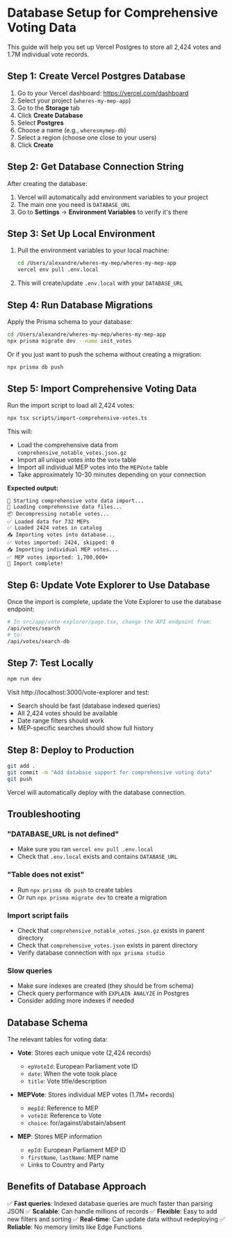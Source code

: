 # Database Setup for Comprehensive Voting Data

This guide will help you set up Vercel Postgres to store all 2,424 votes and 1.7M individual vote records.

## Step 1: Create Vercel Postgres Database

1. Go to your Vercel dashboard: https://vercel.com/dashboard
2. Select your project (`wheres-my-mep-app`)
3. Go to the **Storage** tab
4. Click **Create Database**
5. Select **Postgres**
6. Choose a name (e.g., `wheresmymep-db`)
7. Select a region (choose one close to your users)
8. Click **Create**

## Step 2: Get Database Connection String

After creating the database:

1. Vercel will automatically add environment variables to your project
2. The main one you need is `DATABASE_URL`
3. Go to **Settings** → **Environment Variables** to verify it's there

## Step 3: Set Up Local Environment

1. Pull the environment variables to your local machine:
   ```bash
   cd /Users/alexandre/wheres-my-mep/wheres-my-mep-app
   vercel env pull .env.local
   ```

2. This will create/update `.env.local` with your `DATABASE_URL`

## Step 4: Run Database Migrations

Apply the Prisma schema to your database:

```bash
cd /Users/alexandre/wheres-my-mep/wheres-my-mep-app
npx prisma migrate dev --name init_votes
```

Or if you just want to push the schema without creating a migration:

```bash
npx prisma db push
```

## Step 5: Import Comprehensive Voting Data

Run the import script to load all 2,424 votes:

```bash
npx tsx scripts/import-comprehensive-votes.ts
```

This will:
- Load the comprehensive data from `comprehensive_notable_votes.json.gz`
- Import all unique votes into the `Vote` table
- Import all individual MEP votes into the `MEPVote` table
- Take approximately 10-30 minutes depending on your connection

**Expected output:**
```
🚀 Starting comprehensive vote data import...
📂 Loading comprehensive data files...
📦 Decompressing notable votes...
✅ Loaded data for 732 MEPs
✅ Loaded 2424 votes in catalog
📥 Importing votes into database...
✅ Votes imported: 2424, skipped: 0
📥 Importing individual MEP votes...
✅ MEP votes imported: 1,700,000+
🎉 Import complete!
```

## Step 6: Update Vote Explorer to Use Database

Once the import is complete, update the Vote Explorer to use the database endpoint:

```bash
# In src/app/vote-explorer/page.tsx, change the API endpoint from:
/api/votes/search
# to:
/api/votes/search-db
```

## Step 7: Test Locally

```bash
npm run dev
```

Visit http://localhost:3000/vote-explorer and test:
- Search should be fast (database indexed queries)
- All 2,424 votes should be available
- Date range filters should work
- MEP-specific searches should show full history

## Step 8: Deploy to Production

```bash
git add .
git commit -m "Add database support for comprehensive voting data"
git push
```

Vercel will automatically deploy with the database connection.

## Troubleshooting

### "DATABASE_URL is not defined"
- Make sure you ran `vercel env pull .env.local`
- Check that `.env.local` exists and contains `DATABASE_URL`

### "Table does not exist"
- Run `npx prisma db push` to create tables
- Or run `npx prisma migrate dev` to create a migration

### Import script fails
- Check that `comprehensive_notable_votes.json.gz` exists in parent directory
- Check that `comprehensive_votes.json` exists in parent directory
- Verify database connection with `npx prisma studio`

### Slow queries
- Make sure indexes are created (they should be from schema)
- Check query performance with `EXPLAIN ANALYZE` in Postgres
- Consider adding more indexes if needed

## Database Schema

The relevant tables for voting data:

- **Vote**: Stores each unique vote (2,424 records)
  - `epVoteId`: European Parliament vote ID
  - `date`: When the vote took place
  - `title`: Vote title/description
  
- **MEPVote**: Stores individual MEP votes (1.7M+ records)
  - `mepId`: Reference to MEP
  - `voteId`: Reference to Vote
  - `choice`: for/against/abstain/absent

- **MEP**: Stores MEP information
  - `epId`: European Parliament MEP ID
  - `firstName`, `lastName`: MEP name
  - Links to Country and Party

## Benefits of Database Approach

✅ **Fast queries**: Indexed database queries are much faster than parsing JSON
✅ **Scalable**: Can handle millions of records
✅ **Flexible**: Easy to add new filters and sorting
✅ **Real-time**: Can update data without redeploying
✅ **Reliable**: No memory limits like Edge Functions


